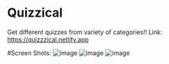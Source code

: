 # Quizzical
Get different quizzes from variety of categories!!
Link: https://quizzzical.netlify.app

#Screen Shots: 
![image](https://user-images.githubusercontent.com/69196018/166850114-31cfce1f-f316-4f5e-ad91-a13ac34f32a7.png)
![image](https://user-images.githubusercontent.com/69196018/166850180-0dfcc3fc-ad8c-47a4-b717-96b9b2fe4b73.png)
![image](https://user-images.githubusercontent.com/69196018/166850203-312821f3-d885-42f8-9850-e523f5f11cba.png)
